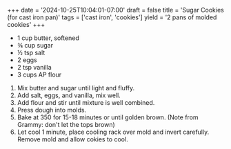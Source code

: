 +++
date = '2024-10-25T10:04:01-07:00'
draft = false
title = 'Sugar Cookies (for cast iron pan)'
tags = ['cast iron', 'cookies']
yield = '2 pans of molded cookies'
+++

* 1 cup butter, softened
* ¾ cup sugar
* ½ tsp salt
* 2 eggs
* 2 tsp vanilla
* 3 cups AP flour

1. Mix butter and sugar until light and fluffy.
2. Add salt, eggs, and vanilla, mix well.
3. Add flour and stir until mixture is well combined.
4. Press dough into molds.
5. Bake at 350 for 15-18 minutes or until golden brown. (Note from Grammy: don't let the tops brown)
6. Let cool 1 minute, place cooling rack over mold and invert carefully. Remove mold and allow cokies to cool.